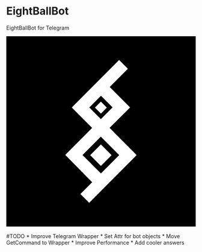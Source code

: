 # EightBallBot
EightBallBot for Telegram

![Avatar](img/EightBall.png)

#TODO
    * Improve Telegram Wrapper
    * Set Attr for bot objects
    * Move GetCommand to Wrapper
    * Improve Performance
    * Add cooler answers

